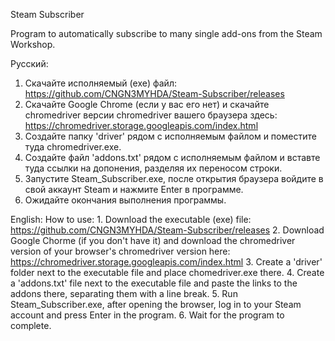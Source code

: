 Steam Subscriber

Program to automatically subscribe to many single add-ons from the Steam Workshop.

Русский:
  1. Скачайте исполняемый (exe) файл: https://github.com/CNGN3MYHDA/Steam-Subscriber/releases
  2. Скачайте Google Chrome (если у вас его нет) и скачайте chromedriver версии chromedriver вашего браузера здесь: https://chromedriver.storage.googleapis.com/index.html
  3. Создайте папку 'driver' рядом с исполняемым файлом и поместите туда chromedriver.exe.
  4. Создайте файл 'addons.txt' рядом с исполняемым файлом и вставте туда ссылки на допонения, разделяя их переносом строки.
  5. Запустите Steam_Subscriber.exe, после открытия браузера войдите в свой аккаунт Steam и нажмите Enter в программе.
  6. Ожидайте окончания выполнения программы.

English:
  How to use:
    1. Download the executable (exe) file: https://github.com/CNGN3MYHDA/Steam-Subscriber/releases
    2. Download Google Chorme (if you don't have it) and download the chromedriver version of your browser's chromedriver version here: https://chromedriver.storage.googleapis.com/index.html
    3. Create a 'driver' folder next to the executable file and place chomedriver.exe there.
    4. Create a 'addons.txt' file next to the executable file and paste the links to the addons there, separating them with a line break.
    5. Run Steam_Subscriber.exe, after opening the browser, log in to your Steam account and press Enter in the program.
    6. Wait for the program to complete.
    


